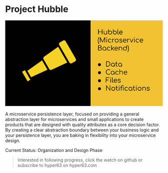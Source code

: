 # Project Hubble

![hubble](/hubble-banner.png)

A microservice persistence layer, focused on providing a general abstraction layer for microservices and small applications to create products that are designed with quality attributes as a core decision factor. By creating a clear abstraction boundary between your business logic and your persistence layer, you are baking in flexibility into your microservice design.

Current Status: Organization and Design Phase

> Interested in following progress, click the watch on github or subscribe to hyper63 on hyper63.com




